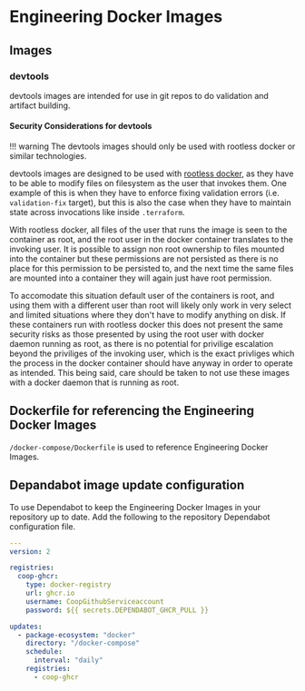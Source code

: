 # Engineering Docker Images

## Images

### devtools

devtools images are intended for use in git repos to do validation and artifact building.

#### Security Considerations for devtools

!!! warning
    The devtools images should only be used with rootless docker or similar
    technologies.

devtools images are designed to be used with [rootless
docker](https://docs.docker.com/engine/security/rootless/), as they have to be
able to modify files on filesystem as the user that invokes them. One example
of this is when they have to enforce fixing validation errors (i.e.
`validation-fix` target), but this is also the case when they have to maintain
state across invocations like inside `.terraform`.

With rootless docker, all files of the user that runs the image is seen to the
container as root, and the root user in the docker container translates to the
invoking user. It is possible to assign non root ownership to files mounted
into the container but these permissions are not persisted as there is no place
for this permission to be persisted to, and the next time the same files are
mounted into a container they will again just have root permission.

To accomodate this situation default user of the containers is root, and using
them with a different user than root will likely only work in very select and
limited situations where they don't have to modify anything on disk. If these
containers run with rootless docker this  does not present the same security
risks as those presented by using the root user with docker daemon running as
root, as there is no potential for privilige escalation beyond the priviliges
of the invoking user, which is the exact privliges which the process in the
docker container should have anyway in order to operate as intended. This being
said, care should be taken to not use these images with a docker daemon that is
running as root.

## Dockerfile for referencing the Engineering Docker Images

`/docker-compose/Dockerfile` is used to reference Engineering Docker Images.

## Depandabot image update configuration

To use Dependabot to keep the Engineering Docker Images in your repository up
to date. Add the following to the repository Dependabot configuration
file.

```yaml title=".github/dependabot.yaml"
---
version: 2

registries:
  coop-ghcr:
    type: docker-registry
    url: ghcr.io
    username: CoopGithubServiceaccount
    password: ${{ secrets.DEPENDABOT_GHCR_PULL }}

updates:
  - package-ecosystem: "docker"
    directory: "/docker-compose"
    schedule:
      interval: "daily"
    registries:
      - coop-ghcr
```
